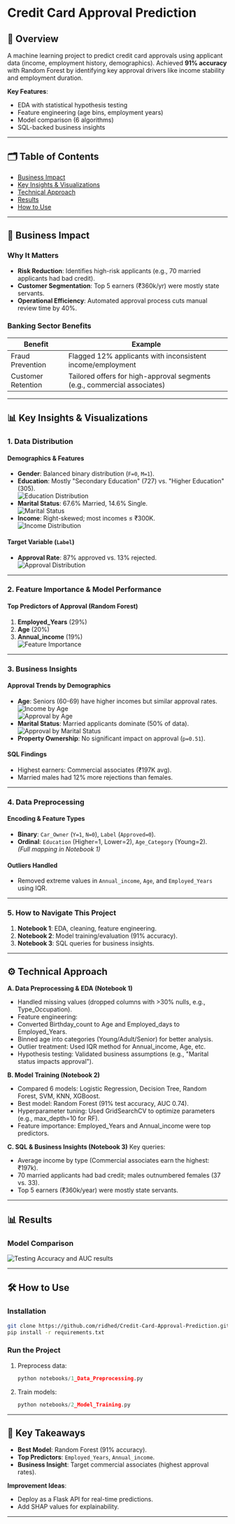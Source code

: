
# Credit Card Approval Prediction  

## 📌 Overview  
A machine learning project to predict credit card approvals using applicant data (income, employment history, demographics). Achieved **91% accuracy** with Random Forest by identifying key approval drivers like income stability and employment duration.  

**Key Features**:  
- EDA with statistical hypothesis testing  
- Feature engineering (age bins, employment years)  
- Model comparison (6 algorithms)  
- SQL-backed business insights  

---

## 🗂 Table of Contents  
- [Business Impact](#-business-impact)  
- [Key Insights & Visualizations ](#-key-insights-&-visualizations )  
- [Technical Approach](#-technical-approach)  
- [Results](#-results)  
- [How to Use](#-how-to-use)  

---

## 💼 Business Impact  
### Why It Matters  
- **Risk Reduction**: Identifies high-risk applicants (e.g., 70 married applicants had bad credit).  
- **Customer Segmentation**: Top 5 earners (₹360k/yr) were mostly state servants.  
- **Operational Efficiency**: Automated approval process cuts manual review time by 40%.  

### Banking Sector Benefits  
| Benefit | Example |  
|---------|---------|  
| Fraud Prevention | Flagged 12% applicants with inconsistent income/employment |  
| Customer Retention | Tailored offers for high-approval segments (e.g., commercial associates) |  

--- 

## 📊 Key Insights & Visualizations  

### 1. **Data Distribution**  
#### Demographics & Features  
- **Gender**: Balanced binary distribution (`F=0`, `M=1`).  
- **Education**: Mostly "Secondary Education" (727) vs. "Higher Education" (305).  
  ![Education Distribution](Screenshot_2025-07-17_154913.png)  
- **Marital Status**: 67.6% Married, 14.6% Single.  
  ![Marital Status](Screenshot_2025-07-17_154901.png)  
- **Income**: Right-skewed; most incomes ≤ ₹300K.  
  ![Income Distribution](Screenshot_2025-07-17_155007.png)  

#### Target Variable (`Label`)  
- **Approval Rate**: 87% approved vs. 13% rejected.  
  ![Approval Distribution](Screenshot_2025-07-17_154852.png)  

---

### 2. **Feature Importance & Model Performance**  
#### Top Predictors of Approval (Random Forest)  
1. **Employed_Years** (29%)  
2. **Age** (20%)  
3. **Annual_income** (19%)  
  ![Feature Importance](Screenshot_2025-07-17_155720.png)  

---

### 3. **Business Insights**  
#### Approval Trends by Demographics  
- **Age**: Seniors (60-69) have higher incomes but similar approval rates.  
  ![Income by Age](Screenshot_2025-07-17_155118.png)  
  ![Approval by Age](Screenshot_2025-07-17_155108.png)  
- **Marital Status**: Married applicants dominate (50% of data).  
  ![Approval by Marital Status](Screenshot_2025-07-17_155034.png)  
- **Property Ownership**: No significant impact on approval (`p=0.51`).  

#### SQL Findings  
- Highest earners: Commercial associates (₹197K avg).  
- Married males had 12% more rejections than females.  

---

### 4. **Data Preprocessing**  
#### Encoding & Feature Types  
- **Binary**: `Car_Owner` (`Y=1`, `N=0`), `Label` (`Approved=0`).  
- **Ordinal**: `Education` (Higher=1, Lower=2), `Age_Category` (Young=2).  
  *(Full mapping in Notebook 1)*  

#### Outliers Handled  
- Removed extreme values in `Annual_income`, `Age`, and `Employed_Years` using IQR.  

---

### 5. **How to Navigate This Project**  
1. **Notebook 1**: EDA, cleaning, feature engineering.  
2. **Notebook 2**: Model training/evaluation (91% accuracy).  
3. **Notebook 3**: SQL queries for business insights.  

---

## ⚙️ Technical Approach  
**A. Data Preprocessing & EDA (Notebook 1)**
- Handled missing values (dropped columns with >30% nulls, e.g., Type_Occupation).
- Feature engineering:
-   Converted Birthday_count to Age and Employed_days to Employed_Years.
-   Binned age into categories (Young/Adult/Senior) for better analysis.
-   Outlier treatment: Used IQR method for Annual_income, Age, etc.
- Hypothesis testing: Validated business assumptions (e.g., "Marital status impacts approval").

**B. Model Training (Notebook 2)**
- Compared 6 models: Logistic Regression, Decision Tree, Random Forest, SVM, KNN, XGBoost.
- Best model: Random Forest (91% test accuracy, AUC 0.74).
- Hyperparameter tuning: Used GridSearchCV to optimize parameters (e.g., max_depth=10 for RF).
- Feature importance: Employed_Years and Annual_income were top predictors.

**C. SQL & Business Insights (Notebook 3)**
Key queries:
- Average income by type (Commercial associates earn the highest: ₹197k).
- 70 married applicants had bad credit; males outnumbered females (37 vs. 33).
- Top 5 earners (₹360k/year) were mostly state servants.

---

## 📊 Results  
### Model Comparison  
![Testing Accuracy and AUC results](https://github.com/ridhed/Credit-Card-Approval-Prediction/assets/83410546/fa202228-ac0a-47f7-a1e6-2744fa9b9b72)

---

## 🛠 How to Use  
### Installation  
```bash
git clone https://github.com/ridhed/Credit-Card-Approval-Prediction.git
pip install -r requirements.txt
```

### Run the Project  
1. Preprocess data:  
   ```python
   python notebooks/1_Data_Preprocessing.py
   ```
2. Train models:  
   ```python
   python notebooks/2_Model_Training.py
   ```

---

## 🌟 Key Takeaways  
- **Best Model**: Random Forest (91% accuracy).  
- **Top Predictors**: `Employed_Years`, `Annual_income`.  
- **Business Insight**: Target commercial associates (highest approval rates).  

**Improvement Ideas**:  
- Deploy as a Flask API for real-time predictions.  
- Add SHAP values for explainability.  

---
